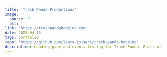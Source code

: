 ```yaml
---
title: 'Trash Panda Productions'
image:
  source: ''
  alt: ''
link: 'https://trashpandabooking.com'
date: 2023-04-15
tags: portfolio
repo: 'https://github.com/laura-is-here/trash-panda-booking'
description: Landing page and events listing for Trash Panda. Built with 11ty.
---
```

